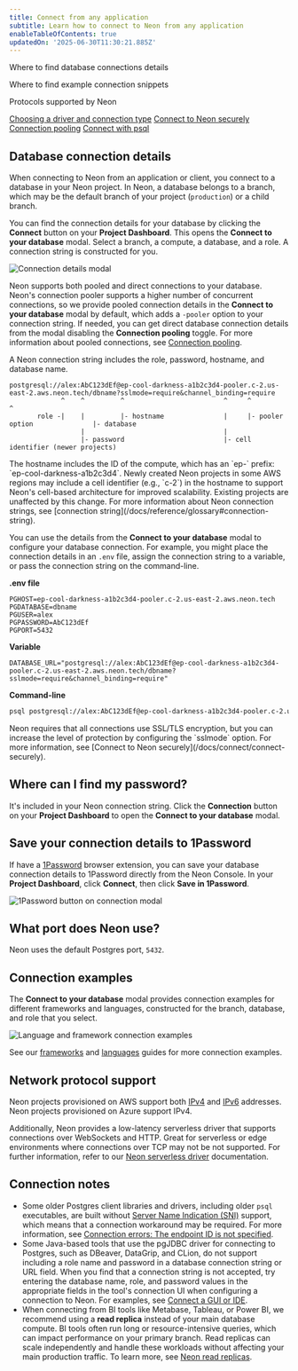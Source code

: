 ```yaml
---
title: Connect from any application
subtitle: Learn how to connect to Neon from any application
enableTableOfContents: true
updatedOn: '2025-06-30T11:30:21.885Z'
---
```


<InfoBlock>
<DocsList title="What you will learn:">
<p>Where to find database connections details</p>
<p>Where to find example connection snippets</p>
<p>Protocols supported by Neon</p>
</DocsList>

<DocsList title="Related topics" theme="docs">
<a href="/docs/connect/choose-connection">Choosing a driver and connection type</a>
<a href="/docs/connect/connect-securely">Connect to Neon securely</a>
<a href="/docs/connect/connection-pooling">Connection pooling</a>
<a href="/docs/connect/query-with-psql-editor">Connect with psql</a>
</DocsList>
</InfoBlock>

## Database connection details

When connecting to Neon from an application or client, you connect to a database in your Neon project. In Neon, a database belongs to a branch, which may be the default branch of your project (`production`) or a child branch.

You can find the connection details for your database by clicking the **Connect** button on your **Project Dashboard**. This opens the **Connect to your database** modal. Select a branch, a compute, a database, and a role. A connection string is constructed for you.

![Connection details modal](/docs/connect/connection_details.png)

Neon supports both pooled and direct connections to your database. Neon's connection pooler supports a higher number of concurrent connections, so we provide pooled connection details in the **Connect to your database** modal by default, which adds a `-pooler` option to your connection string. If needed, you can get direct database connection details from the modal disabling the **Connection pooling** toggle. For more information about pooled connections, see [Connection pooling](/docs/connect/connection-pooling#connection-pooling).

A Neon connection string includes the role, password, hostname, and database name.

```text
postgresql://alex:AbC123dEf@ep-cool-darkness-a1b2c3d4-pooler.c-2.us-east-2.aws.neon.tech/dbname?sslmode=require&channel_binding=require
             ^    ^         ^                         ^     ^                              ^
       role -|    |         |- hostname               |     |- pooler option               |- database
                  |                                   |
                  |- password                         |- cell identifier (newer projects)
```

<Admonition type="note">
The hostname includes the ID of the compute, which has an `ep-` prefix: `ep-cool-darkness-a1b2c3d4`. Newly created Neon projects in some AWS regions may include a cell identifier (e.g., `c-2`) in the hostname to support Neon's cell-based architecture for improved scalability. Existing projects are unaffected by this change. For more information about Neon connection strings, see [connection string](/docs/reference/glossary#connection-string).
</Admonition>

You can use the details from the **Connect to your database** modal to configure your database connection. For example, you might place the connection details in an `.env` file, assign the connection string to a variable, or pass the connection string on the command-line.

**.env file**

```text
PGHOST=ep-cool-darkness-a1b2c3d4-pooler.c-2.us-east-2.aws.neon.tech
PGDATABASE=dbname
PGUSER=alex
PGPASSWORD=AbC123dEf
PGPORT=5432
```

**Variable**

```text shouldWrap
DATABASE_URL="postgresql://alex:AbC123dEf@ep-cool-darkness-a1b2c3d4-pooler.c-2.us-east-2.aws.neon.tech/dbname?sslmode=require&channel_binding=require"
```

**Command-line**

```bash shouldWrap
psql postgresql://alex:AbC123dEf@ep-cool-darkness-a1b2c3d4-pooler.c-2.us-east-2.aws.neon.tech/dbname?sslmode=require&channel_binding=require
```

<Admonition type="note">
Neon requires that all connections use SSL/TLS encryption, but you can increase the level of protection by configuring the `sslmode` option. For more information, see [Connect to Neon securely](/docs/connect/connect-securely).
</Admonition>

## Where can I find my password?

It's included in your Neon connection string. Click the **Connection** button on your **Project Dashboard** to open the **Connect to your database** modal.

## Save your connection details to 1Password

If have a [1Password](https://1password.com/) browser extension, you can save your database connection details to 1Password directly from the Neon Console. In your **Project Dashboard**, click **Connect**, then click **Save in 1Password**.

![1Password button on connection modal](/docs/connect/1_password_button.png)

## What port does Neon use?

Neon uses the default Postgres port, `5432`.

## Connection examples

The **Connect to your database** modal provides connection examples for different frameworks and languages, constructed for the branch, database, and role that you select.

![Language and framework connection examples](/docs/connect/code_connection_examples.png)

See our [frameworks](/docs/get-started-with-neon/frameworks) and [languages](/docs/get-started-with-neon/languages) guides for more connection examples.

## Network protocol support

Neon projects provisioned on AWS support both [IPv4](https://en.wikipedia.org/wiki/Internet_Protocol_version_4) and [IPv6](https://en.wikipedia.org/wiki/IPv6) addresses. Neon projects provisioned on Azure support IPv4.

Additionally, Neon provides a low-latency serverless driver that supports connections over WebSockets and HTTP. Great for serverless or edge environments where connections over TCP may not be not supported. For further information, refer to our [Neon serverless driver](/docs/serverless/serverless-driver) documentation.

## Connection notes

- Some older Postgres client libraries and drivers, including older `psql` executables, are built without [Server Name Indication (SNI)](/docs/reference/glossary#sni) support, which means that a connection workaround may be required. For more information, see [Connection errors: The endpoint ID is not specified](/docs/connect/connection-errors#the-endpoint-id-is-not-specified).
- Some Java-based tools that use the pgJDBC driver for connecting to Postgres, such as DBeaver, DataGrip, and CLion, do not support including a role name and password in a database connection string or URL field. When you find that a connection string is not accepted, try entering the database name, role, and password values in the appropriate fields in the tool's connection UI when configuring a connection to Neon. For examples, see [Connect a GUI or IDE](/docs/connect/connect-postgres-gui#connect-to-the-database).
- When connecting from BI tools like Metabase, Tableau, or Power BI, we recommend using a **read replica** instead of your main database compute. BI tools often run long or resource-intensive queries, which can impact performance on your primary branch. Read replicas can scale independently and handle these workloads without affecting your main production traffic. To learn more, see [Neon read replicas](/docs/introduction/read-replicas).

<NeedHelp/>
